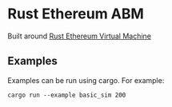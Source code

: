 # Rust Ethereum ABM

Built around [Rust Ethereum Virtual Machine](https://github.com/bluealloy/revm)

## Examples

Examples can be run using cargo. For example:

```
cargo run --example basic_sim 200
```
